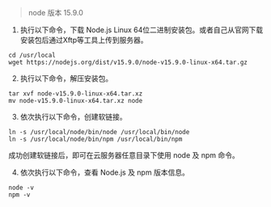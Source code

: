 > node 版本 15.9.0

1. 执行以下命令，下载 Node.js Linux 64位二进制安装包。或者自己从官网下载安装包后通过Xftp等工具上传到服务器。

```
cd /usr/local
wget https://nodejs.org/dist/v15.9.0/node-v15.9.0-linux-x64.tar.gz
```

2. 执行以下命令，解压安装包。

```
tar xvf node-v15.9.0-linux-x64.tar.xz
mv node-v15.9.0-linux-x64.tar.xz node
```

3. 依次执行以下命令，创建软链接。

```
ln -s /usr/local/node/bin/node /usr/local/bin/node
ln -s /usr/local/node/bin/npm /usr/local/bin/npm
```

成功创建软链接后，即可在云服务器任意目录下使用 node 及 npm 命令。

4. 依次执行以下命令，查看 Node.js 及 npm 版本信息。

```
node -v
npm -v
```